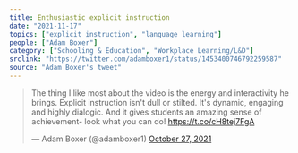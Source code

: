 ```yaml
---
title: Enthusiastic explicit instruction
date: "2021-11-17"
topics: ["explicit instruction", "language learning"]
people: ["Adam Boxer"]
category: ["Schooling & Education", "Workplace Learning/L&D"]
srclink: "https://twitter.com/adamboxer1/status/1453400746792259587"
source: "Adam Boxer's tweet"
---
```


<blockquote class="twitter-tweet"><p lang="en" dir="ltr">The thing I like most about the video is the energy and interactivity he brings. Explicit instruction isn&#39;t dull or stilted. It&#39;s dynamic, engaging and highly dialogic. And it gives students an amazing sense of achievement- look what you can do! <a href="https://t.co/cH8tej7FgA">https://t.co/cH8tej7FgA</a></p>&mdash; Adam Boxer (@adamboxer1) <a href="https://twitter.com/adamboxer1/status/1453400746792259587?ref_src=twsrc%5Etfw">October 27, 2021</a></blockquote>
